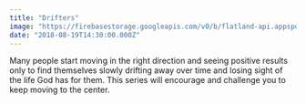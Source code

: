 ```yaml
---
title: "Drifters"
image: "https://firebasestorage.googleapis.com/v0/b/flatland-api.appspot.com/o/drifters-web-jumbo.png?alt=media&token=09dced39-14f5-4617-9610-7d5d3b92fe3e"
date: "2018-08-19T14:30:00.000Z"
---
```

Many people start moving in the right direction and seeing positive results only to find themselves slowly drifting away over time and losing sight of the life God has for them. This series will encourage and challenge you to keep moving to the center.